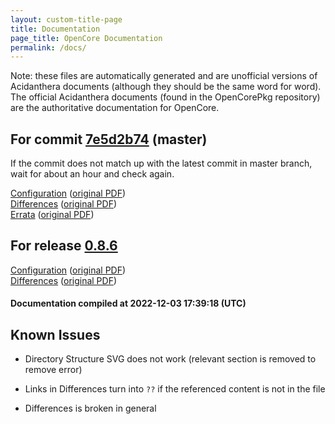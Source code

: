 ```yaml
---
layout: custom-title-page
title: Documentation
page_title: OpenCore Documentation
permalink: /docs/
---
```

Note: these files are automatically generated and are unofficial versions of Acidanthera documents (although they should be the same word for word). The official Acidanthera documents (found in the OpenCorePkg repository) are the authoritative documentation for OpenCore.

## For commit [7e5d2b74](https://github.com/acidanthera/OpenCorePkg/tree/7e5d2b7432f680eade7e5ce3ee9007b9d4f9f300) (master)

If the commit does not match up with the latest commit in master branch, wait for about an hour and check again.

[Configuration](latest/Configuration.html) ([original PDF](https://github.com/acidanthera/OpenCorePkg/blob/7e5d2b7432f680eade7e5ce3ee9007b9d4f9f300/Docs/Configuration.pdf))
<br>
[Differences](latest/Differences.html) ([original PDF](https://github.com/acidanthera/OpenCorePkg/blob/7e5d2b7432f680eade7e5ce3ee9007b9d4f9f300/Docs/Differences/Differences.pdf))
<br>
[Errata](latest/Errata.html) ([original PDF](https://github.com/acidanthera/OpenCorePkg/blob/7e5d2b7432f680eade7e5ce3ee9007b9d4f9f300/Docs/Errata/Errata.pdf))

## For release [0.8.6](https://github.com/acidanthera/OpenCorePkg/tree/0.8.6)

[Configuration](release/Configuration.html) ([original PDF](https://github.com/acidanthera/OpenCorePkg/blob/0.8.6/Docs/Configuration.pdf))
<br>
[Differences](release/Differences.html) ([original PDF](https://github.com/acidanthera/OpenCorePkg/blob/0.8.6/Docs/Differences/Differences.pdf))

#### Documentation compiled at 2022-12-03 17:39:18 (UTC)

## Known Issues

* Directory Structure SVG does not work (relevant section is removed to remove error)

* Links in Differences turn into `??` if the referenced content is not in the file

* Differences is broken in general
